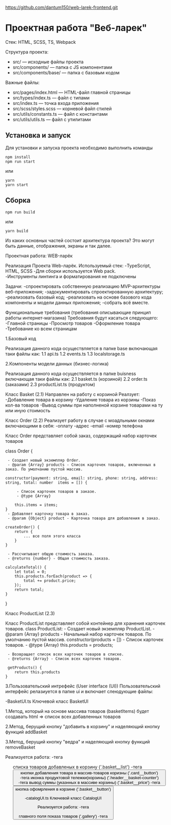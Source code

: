 https://github.com/dantum150/web-larek-frontend.git

# Проектная работа "Веб-ларек"

Стек: HTML, SCSS, TS, Webpack

Структура проекта:
- src/ — исходные файлы проекта
- src/components/ — папка с JS компонентами
- src/components/base/ — папка с базовым кодом

Важные файлы:
- src/pages/index.html — HTML-файл главной страницы
- src/types/index.ts — файл с типами
- src/index.ts — точка входа приложения
- src/scss/styles.scss — корневой файл стилей
- src/utils/constants.ts — файл с константами
- src/utils/utils.ts — файл с утилитами

## Установка и запуск
Для установки и запуска проекта необходимо выполнить команды

```
npm install
npm run start
```

или

```
yarn
yarn start
```
## Сборка

```
npm run build
```

или

```
yarn build
```

Из каких основных частей состоит архитектура проекта? Это могут быть данные, отображения, экраны и так далее.





Проектная работа: WEB-ларёк

Реализация Проекта Web-ларёк. 
Используемый стек: 
-TypeScript, HTML, SCSS 
-Для сборки используется Web pack.  
-Инструменты линтинга и форматирования не подключены

Задачи:
-спроектировать собственную реализацию MVP-архитектуры веб-приложения;
-задокументировать спроектированную архитектуру;
-реализовать базовый код;
-реализовать на основе базового кода компоненты и модели данных приложения;
-собрать всё вместе.

Функциональные требования (требования описывающие принцип работы интернет-магазина)
Требоавния будут касаться следующего:
-Главной страницы 
-Просмотр товаров 
-Оформление товара
-Требование ко всем страницам 

1.Базовый код

Реализация данного кода осуществляется в папке base включающая таки файлы как:
1.1 api.ts
1.2 events.ts
1.3 localstorage.ts

2.Компоненты модели данных (бизнес-логика)

Реализация данного кода осуществляется в папке buisness включающая таки файлы как:
2.1 basket.ts (корзиной)
2.2 order.ts (заказами)
2.3 productList.ts (продуктом)

Класс Basket (2.1)
Направлен на работу с корзиной
Реалзует:
-Добавление товара в корзину 
-Удаление товара из корзины 
-Показ кол-ва товаров
-Вывод суммы при наполненой корзине товарами на ту или иную стоимость 

Класс Order (2.2)
Реализует работу в случае с моадльными окнами включающими в себя:
-оплату 
-адрес
-email
-номер телефона

Класс Order представляет собой заказ, содержащий набор карточек товаров

class Order {
    
     - Создает новый экземпляр Order.
     - @param {Array} products - Список карточек товаров, включенных в заказ. По умолчанию пустой массив.
     
    constructor(payment: string, email: string, phone: string, address: string, total: number  items = []) {
       
         - Список карточек товаров в заказе.
         - @type {Array}
         
        this.items = items;
    }
     - Добавляет карточку товара в заказ.
     - @param {Object} product - Карточка товара для добавления в заказ.
     
    createOrder() {
        return {
            ... все поля этого класса
        }
    }

     - Рассчитывает общую стоимость заказа.
     - @returns {number} - Общая стоимость заказа.
     
    calculateTotal() {
        let total = 0;
        this.products.forEach(product => {
            total += product.price;
        });
        return total;
    }
}

Класс ProductList (2.3)

Класс ProductList представляет собой контейнер для хранения карточек товаров.
class ProductList:
    - Создает новый экземпляр ProductList.
    - @param {Array} products - Начальный набор карточек товаров. По умолчанию пустой массив.
    constructor(products = []) 
         - Список карточек товаров.
         - @type {Array}
        this.products = products;

     - Возвращает список всех карточек товаров в списке.
     - @returns {Array} - Список всех карточек товаров.

     getProducts() {
        return this.products
    }

3.Пользовательский интрефейс (User interface (UI))
Пользовательский интерфейс релазиуется в папке ui и включает слеюдующие файлы:

-BasketUI.ts
Ключевой класс BasketUI

 1.Метод, который на основе массива товаров (basketItems) 
 будет создавать html => список всех добавленных товаров

2.Метод, берущий кнопку "добавить в корзину" и наделяющий кнопку функций addBasket

3.Метод, берущий кнопку "ведра" и наделяющий кнопку функций removeBasket

Реализуется работа:
-тега <ul> списка товаров добавленых в корзину ('.basket__list')
-тега <button> кнопки добавления товара в массив-товаров коризны ('.card__button')
-тега <span> иконка продуктовой тележки(корзины) ('.header__basket-counter')
-тега <span>  вывод суммы (указнных в массиве корзины) ('.basket__price')
-тега <button> кнопка офомрления в корзине ('.basket__button')

-catalogUI.ts
Ключевой класс CatalogUI

Реализуется работа: 
-тега <main> главного поля показа товаров ('.gallery')
-тега<template> описывающий модальное окно ('#card-catalog')

-contactsUI.ts
Ключевой класс ContactsUI
-включает работу с инпут-полями 

-GeneralUI.ts
-включает работу с ценой продуктам товара

    productPrice(price:number|null) {
        return  price ? `${price} синопсов` : 'Бесценно'
    }

-modalUI.ts
Ключевой класс AllModal
Включает в себя работу модальных окон
    modals: NodeListOf<Element>
    cardModal: Element
    basketModal: Element
    orderModal: Element
    contactsModal: Element
    successModal: Element

    а также реализует:
    -открытие модальных окон 
    -закрытие модальных окон

-OrderUI.ts
Ключевой класс OrderUI
Реализация работы заказа (модального окна включающего взаимодейсвтие выбора способа оплаты и адреса доставки)



